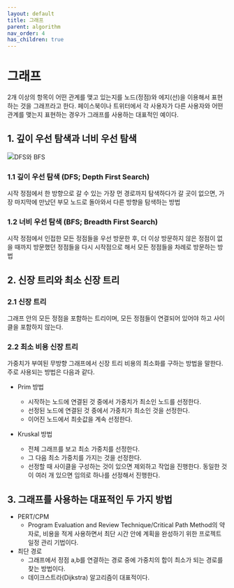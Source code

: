 ```yaml
---
layout: default
title: 그래프
parent: algorithm
nav_order: 4
has_children: true
---
```


# 그래프

2개 이상의 항목이 어떤 관계를 맺고 있는지를 노드(정점)와 에지(선)을 이용해서 표현하는 것을 그래프라고 한다. 페이스북이나 트위터에서 각 사용자가 다른 사용자와 어떤 관계를 맺는지 표현하는 경우가 그래프를 사용하는 대표적인 예이다.

## 1. 깊이 우선 탐색과 너비 우선 탐색

![DFS와 BFS]({{site.url}}/TIL/assets/images/algorithm/graph/graph.gif)

### 1.1 깊이 우선 탐색 (DFS; Depth First Search)

시작 정점에서 한 방향으로 갈 수 있는 가장 먼 경로까지 탐색하다가 갈 곳이 없으면, 가장 마지막에 만났던 부모 노드로 돌아와서 다른 방향을 탐색하는 방법

### 1.2 너비 우선 탐색 (BFS; Breadth First Search)

시작 정점에서 인접한 모든 정점들을 우선 방문한 후, 더 이상 방문하지 않은 정점이 없을 때까지 방문했던 정점들을 다시 시작점으로 해서 모든 정점들을 차례로 방문하는 방법

## 2. 신장 트리와 최소 신장 트리

### 2.1 신장 트리

그래프 안의 모든 정점을 포함하는 트리이며, 모든 정점들이 연결되어 있어야 하고 사이클을 포함하지 않는다.

### 2.2 최소 비용 신장 트리

가중치가 부여된 무방향 그래프에서 신장 트리 비용의 최소화를 구하는 방법을 말한다. 주로 사용되는 방법은 다음과 같다.

* Prim 방법
  * 시작하는 노드에 연결된 것 중에서 가중치가 최소인 노드를 선정한다.
  * 선정된 노드에 연결된 것 중에서 가중치가 최소인 것을 선정한다.
  * 이어진 노드에서 최솟값을 계속 선정한다.

* Kruskal 방법
  * 전체 그래프를 보고 최소 가중치를 선정한다.
  * 그 다음 최소 가중치를 가지는 것을 선정한다.
  * 선정할 때 사이클을 구성하는 것이 있으면 제외하고 작업을 진행한다. 동일한 것이 여러 개 있으면 임의로 하나를 선정해서 진행한다.

## 3. 그래프를 사용하는 대표적인 두 가지 방법

* PERT/CPM
  * Program Evaluation and Review Technique/Critical Path Method의 약자로, 비용을 적게 사용하면서 최단 시간 안에 계획을 완성하기 위한 프로젝트 일정 관리 기법이다.
* 최단 경로
  * 그래프에서 정점 a,b를 연결하는 경로 중에 가중치의 합이 최소가 되는 경로를 찾는 방법이다.
  * 데이크스트라(Dijkstra) 알고리즘이 대표적이다.

